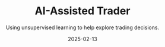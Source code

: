 ---
title: AI-Assisted Trader
subtitle: "Using unsupervised learning to help explore trading decisions."
summary: Lorem ipsum dolor sit amet, consectetur adipiscing elit, sed do eiusmod tempor incididunt ut labore et dolore magna aliqua. Ut enim ad minim veniam, quis nostrud exercitation ullamco laboris nisi ut aliquip ex ea commodo consequat. aliqua. Ut enim ad minim veniam, quis nostrud exercitation ullamco laboris nisi ut aliquip ex ea commodo consequat.
date: 2025-02-13
cardimage: photo1_card.jpeg
featureimage: photo1.jpeg
caption: Image caption
tags:
  - something
---